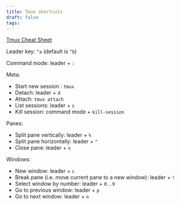 ```yaml
---
title: Tmux shortcuts
draft: false
tags:
---
```

 
[Tmux Cheat Sheet](https://tmuxcheatsheet.com/)

Leader key: `^a`  (default is `^b`)

Command mode: leader + `:`

Meta:
* Start new session : `tmux`
* Detach: leader + `d`
* Attach: `tmux attach`
* List sessions: leader + `s`
* Kill session: command mode + `kill-session`

Panes:
* Split pane vertically: leader + `%`
* Split pane horizontally: leader + `"`
* Close pane: leader + `x`

Windows:
* New window: leader + `c`
* Break pane (i.e. move current pane to a new window): leader + `!`
* Select window by number: leader + `0..9`
* Go to previous window: leader + `p`
* Go to next window: leader + `n`
